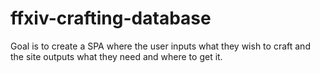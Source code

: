 # ffxiv-crafting-database
Goal is to create a SPA where the user inputs what they wish to craft and the site outputs what they need and where to get it.
